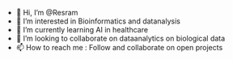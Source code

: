 - 👋 Hi, I’m @Resram
- 👀 I’m interested in Bioinformatics and datanalysis
- 🌱 I’m currently learning AI in healthcare
- 💞️ I’m looking to collaborate on dataanalytics on biological data
- 📫 How to reach me : Follow and collaborate on open projects


<!---
Resram/Resram is a ✨ special ✨ repository because its `README.md` (this file) appears on your GitHub profile.
You can click the Preview link to take a look at your changes.
--->
